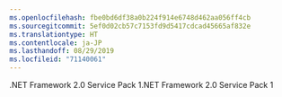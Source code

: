 ```yaml
---
ms.openlocfilehash: fbe0bd6df38a0b224f914e6748d462aa056ff4cb
ms.sourcegitcommit: 5ef0d02cb57c7153fd9d5417cdcad45665af832e
ms.translationtype: HT
ms.contentlocale: ja-JP
ms.lasthandoff: 08/29/2019
ms.locfileid: "71140061"
---
```

<span data-ttu-id="5bc4f-101">.NET Framework 2.0 Service Pack 1</span><span class="sxs-lookup"><span data-stu-id="5bc4f-101">.NET Framework 2.0 Service Pack 1</span></span>